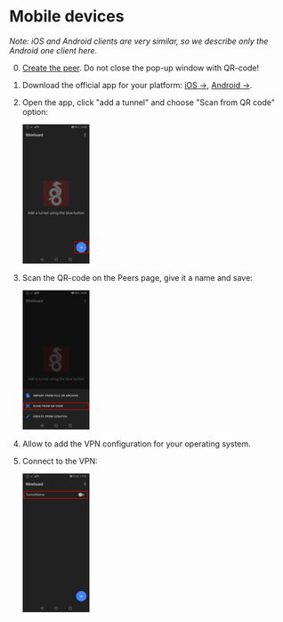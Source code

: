# Mobile devices

_Note: iOS and Android clients are very similar, so we describe only the Android one client here._


0. [Create the peer](../README.md#add-a-vpn-peer). Do not close the pop-up window with QR-code!

1. Download the official app for your platform: [iOS &rarr;](https://apps.apple.com/us/app/wireguard/id1441195209?ls=1), [Android &rarr;](https://play.google.com/store/apps/details?id=com.wireguard.android).

2. Open the app, click "add a tunnel" and choose "Scan from QR code" option:

    <img src="assets/android-add.jpg" style="width: 25%; max-width: 240px"/>

3. Scan the QR-code on the Peers page, give it a name and save:

    <img src="assets/android-name.jpg" style="width: 25%; max-width: 240px"/>

4. Allow to add the VPN configuration for your operating system.

5. Connect to the VPN:

    <img src="assets/android-connect.jpg" style="width: 25%; max-width: 240px"/>

